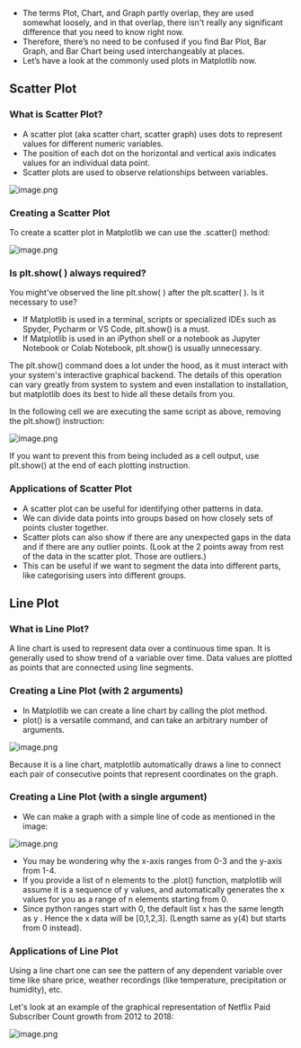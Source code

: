 * The terms Plot, Chart, and Graph partly overlap, they are used somewhat loosely, and in that overlap, there isn't really any significant difference that you need to know right now.
* Therefore, there’s no need to be confused if you find Bar Plot, Bar Graph, and Bar Chart being used interchangeably at places.
* Let’s have a look at the commonly used plots in Matplotlib now.







## Scatter Plot

### What is Scatter Plot?

* A scatter plot (aka scatter chart, scatter graph) uses dots to represent values for different numeric variables.
* The position of each dot on the horizontal and vertical axis indicates values for an individual data point.
* Scatter plots are used to observe relationships between variables.









![image.png](https://dphi-live.s3.amazonaws.com/media_uploads/image_5f5dd9dc082849309f19d4c7542ed3f5.png)








### Creating a Scatter Plot

To create a scatter plot in Matplotlib we can use the .scatter() method:







![image.png](https://dphi-live.s3.amazonaws.com/media_uploads/image_eb846dc1ed204e4e8013db2215a9f675.png)






### Is plt.show( ) always required?

You might’ve observed the line plt.show( ) after the plt.scatter( ). Is it necessary to use?

* If Matplotlib is used in a terminal, scripts or specialized IDEs such as Spyder, Pycharm or VS Code, plt.show() is a must.
* If Matplotlib is used in an iPython shell or a notebook as Jupyter Notebook or Colab Notebook, plt.show\(\) is usually unnecessary.

The plt.show() command does a lot under the hood, as it must interact with your system's interactive graphical backend. The details of this operation can vary greatly from system to system and even installation to installation, but matplotlib does its best to hide all these details from you.

In the following cell we are executing the same script as above, removing the plt.show() instruction:




![image.png](https://dphi-live.s3.amazonaws.com/media_uploads/image_955a071b23c747ccb9e06a71835cae3e.png)





If you want to prevent this from being included as a cell output, use plt.show() at the end of each plotting instruction.

### Applications of Scatter Plot

* A scatter plot can be useful for identifying other patterns in data.
* We can divide data points into groups based on how closely sets of points cluster together.
* Scatter plots can also show if there are any unexpected gaps in the data and if there are any outlier points. (Look at the 2 points away from rest of the data in the scatter plot. Those are outliers.)
* This can be useful if we want to segment the data into different parts, like categorising users into different groups.




## Line Plot

### What is Line Plot?

A line chart is used to represent data over a continuous time span. It is generally used to show trend of a variable over time. Data values are plotted as points that are connected using line segments.

### Creating a Line Plot (with 2 arguments)

* In Matplotlib we can create a line chart by calling the plot method.
* plot() is a versatile command, and can take an arbitrary number of arguments.








![image.png](https://dphi-live.s3.amazonaws.com/media_uploads/image_66da213cfc0e402890a57b7582ce8c48.png)







Because it is a line chart, matplotlib automatically draws a line to connect each pair of consecutive points that represent coordinates on the graph.

### Creating a Line Plot (with a single argument)

* We can make a graph with a simple line of code as mentioned in the image:









![image.png](https://dphi-live.s3.amazonaws.com/media_uploads/image_5498e847bafa4baabed998c816311f1d.png)









* You may be wondering why the x-axis ranges from 0-3 and the y-axis from 1-4.
* If you provide a list of n elements to the .plot() function, matplotlib will assume it is a sequence of  y  values, and automatically generates the  x  values for you as a range of n elements starting from 0. 
* Since python ranges start with 0, the default list x  has the same length as  y . Hence the  x  data will be [0,1,2,3]. (Length same as y(4) but starts from 0 instead).

### Applications of Line Plot

Using a line chart one can see the pattern of any dependent variable over time like share price, weather recordings (like temperature, precipitation or humidity), etc. 

Let's look at an example of the graphical representation of Netflix Paid Subscriber Count growth from 2012 to 2018:

![image.png](https://dphi-live.s3.amazonaws.com/media_uploads/image_f1729089bc8746e49b8d6744b0c66f07.png)